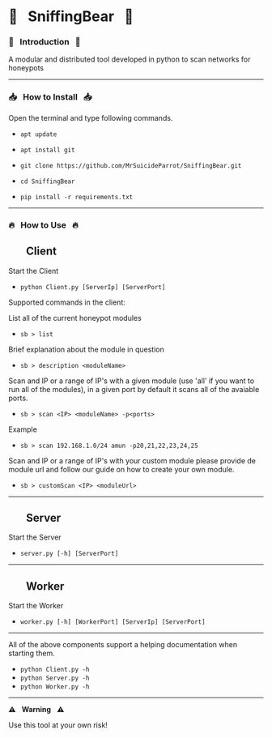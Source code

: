 # :honey_pot:  &nbsp; SniffingBear  &nbsp; :honey_pot:

### :honeybee:  &nbsp; Introduction  &nbsp; :honeybee:

A modular and distributed tool developed in python to scan networks for honeypots

------------------------------------------------------------------------

### :inbox_tray: &nbsp; How to Install &nbsp; :inbox_tray:

Open the terminal and type following commands.

* `apt update`

* `apt install git`

* `git clone https://github.com/MrSuicideParrot/SniffingBear.git`

* `cd SniffingBear`

* `pip install -r requirements.txt`

------------------------------------------------------------------------

### :fire: &nbsp; How to Use &nbsp; :fire:

## &nbsp;&nbsp;&nbsp;&nbsp;&nbsp;&nbsp; Client

Start the Client
* `python Client.py [ServerIp] [ServerPort]`

Supported commands in the client:

List all of the current honeypot modules
* `sb > list`

Brief explanation about the module in question
* `sb > description <moduleName>`

Scan and IP or a range of IP's with a given module (use 'all' if you want to run all of the modules), in a given port by default it scans all of the avaiable ports.
* `sb > scan <IP> <moduleName> -p<ports>`

 Example
* `sb > scan 192.168.1.0/24 amun -p20,21,22,23,24,25`

Scan and IP or a range of IP's with your custom module please provide de module url and follow our guide on how to create your own module.
* `sb > customScan <IP> <moduleUrl>`

------------------------------------------------------------------------

## &nbsp;&nbsp;&nbsp;&nbsp;&nbsp;&nbsp; Server

Start the Server
* `server.py [-h] [ServerPort]`

------------------------------------------------------------------------

## &nbsp;&nbsp;&nbsp;&nbsp;&nbsp;&nbsp; Worker

Start the Worker
* `worker.py [-h] [WorkerPort] [ServerIp] [ServerPort]`

------------------------------------------------------------------------

All of the above components support a helping documentation when starting them.

* `python Client.py -h`
* `python Server.py -h`
* `python Worker.py -h`

------------------------------------------------------------------------

:warning: &nbsp; **Warning** &nbsp; :warning:

Use this tool at your own risk!
